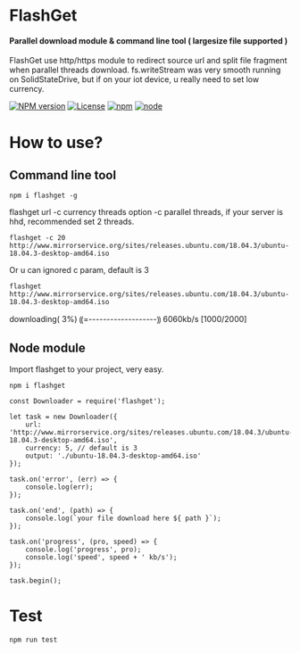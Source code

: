 # FlashGet
#### Parallel download module & command line tool ( largesize file supported )
FlashGet use http/https module to redirect source url and split file fragment when parallel threads download.
fs.writeStream was very smooth running on SolidStateDrive, but if on your iot device, u really need to set low currency.

[![NPM version](https://img.shields.io/npm/v/flashget.svg)](https://www.npmjs.com/package/flashget)
[![License](https://img.shields.io/badge/License-MIT-brightgreen.svg)](https://opensource.org/licenses/MIT)
[![npm](https://img.shields.io/npm/dt/flashget.svg)](https://www.npmjs.com/package/flashget)
[![node](https://img.shields.io/node/v/flashget.svg)](https://nodejs.org/en/download/)


# How to use?

## Command line tool

``` 
npm i flashget -g
``` 

flashget url -c currency threads
option -c parallel threads, if your server is hhd, recommended set 2 threads.

``` 
flashget -c 20 http://www.mirrorservice.org/sites/releases.ubuntu.com/18.04.3/ubuntu-18.04.3-desktop-amd64.iso
``` 

Or u can ignored c param, default is 3
``` 
flashget http://www.mirrorservice.org/sites/releases.ubuntu.com/18.04.3/ubuntu-18.04.3-desktop-amd64.iso
``` 

downloading( 3%) ⸨=-------------------⸩ 6060kb/s [1000/2000]


## Node module
Import flashget to your project, very easy.
```
npm i flashget
```

```
const Downloader = require('flashget');

let task = new Downloader({
    url: 'http://www.mirrorservice.org/sites/releases.ubuntu.com/18.04.3/ubuntu-18.04.3-desktop-amd64.iso',
    currency: 5, // default is 3
    output: './ubuntu-18.04.3-desktop-amd64.iso'
});

task.on('error', (err) => {
    console.log(err);
});

task.on('end', (path) => {
    console.log(`your file download here ${ path }`);
});

task.on('progress', (pro, speed) => {
    console.log('progress', pro);
    console.log('speed', speed + ' kb/s');
});

task.begin();
```

# Test

``` 
npm run test
``` 


